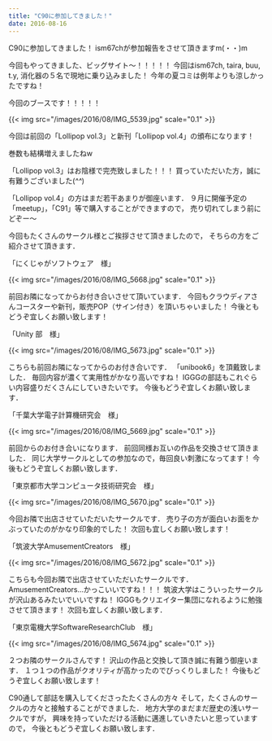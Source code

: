 ```yaml
---
title: "C90に参加してきました！"
date: 2016-08-16
---
```


C90に参加してきました！
ism67chが参加報告をさせて頂きますm(・・)m

今回もやってきました、ビッグサイト〜！！！！！
今回はism67ch, taira, buu, t.y, 消化器の５名で現地に乗り込みました！
今年の夏コミは例年よりも涼しかったですね！

今回のブースです！！！！！

{{< img src="/images/2016/08/IMG_5539.jpg" scale="0.1" >}}

今回は前回の「Lollipop vol.3」と新刊「Lollipop vol.4」の頒布になります！

巻数も結構増えましたねw

「Lollipop vol.3」はお陰様で完売致しました！！！
買っていただいた方，誠に有難うございました(*^^*)

「Lollipop vol.4」の方はまだ若干あまりが御座います．
９月に開催予定の「meetup」，「C91」等で購入することができますので，
売り切れてしまう前にどぞー〜

今回もたくさんのサークル様とご挨拶させて頂きましたので，
そちらの方をご紹介させて頂きます．

「にくじゃがソフトウェア　様」

{{< img src="/images/2016/08/IMG_5668.jpg" scale="0.1" >}}

前回お隣になってからお付き合いさせて頂いています．
今回もクラウディアさんコースターや新刊，販売POP（サイン付き）を頂いちゃいました！
今後ともどうぞ宜しくお願い致します！

「Unity 部　様」

{{< img src="/images/2016/08/IMG_5673.jpg" scale="0.1" >}}

こちらも前回お隣になってからのお付き合いです．
「unibook6」を頂戴致しました．
毎回内容が濃くて実用性がかなり高いですね！
IGGGの部誌もこれぐらい内容盛りだくさんにしていきたいです。
今後もどうぞ宜しくお願い致します．

「千葉大学電子計算機研究会　様」

{{< img src="/images/2016/08/IMG_5669.jpg" scale="0.1" >}}

前回からのお付き合いになります．
前回同様お互いの作品を交換させて頂きました．
同じ大学サークルとしての参加なので，毎回良い刺激になってます！
今後もどうぞ宜しくお願い致します．

「東京都市大学コンピュータ技術研究会　様」

{{< img src="/images/2016/08/IMG_5670.jpg" scale="0.1" >}}

今回お隣で出店させていただいたサークルです．
売り子の方が面白いお面をかぶっていたのがかなり印象的でした！
次回も宜しくお願い致します！

「筑波大学AmusementCreators　様」

{{< img src="/images/2016/08/IMG_5672.jpg" scale="0.1" >}}

こちらも今回お隣で出店させていただいたサークルです．
AmusementCreators…かっこいいですね！！！
筑波大学はこういったサークルが沢山あるみたいでいいですね！
IGGGもクリエイター集団になれるように勉強させて頂きます！
次回も宜しくお願い致します．

「東京電機大学SoftwareResearchClub　様」

{{< img src="/images/2016/08/IMG_5674.jpg" scale="0.1" >}}

２つお隣のサークルさんです！
沢山の作品と交換して頂き誠に有難う御座います．
１つ１つの作品がクオリティが高かったのでびっくりしました！
今後もどうぞ宜しくお願い致します！

C90通して部誌を購入してくださったたくさんの方々
そして，たくさんのサークルの方々と接触することができました．
地方大学のまだまだ歴史の浅いサークルですが，
興味を持っていただける活動に邁進していきたいと思っていますので，
今後ともどうぞ宜しくお願い致します．
